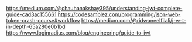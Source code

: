https://medium.com/@chauhanakshay395/understanding-jwt-complete-guide-cad3ac155661
https://codesamplez.com/programming/json-web-token-crash-course#workflow
https://medium.com/@ridwaneelfilali/j-w-t-in-depth-65a280e0b1bd
https://www.loginradius.com/blog/engineering/guide-to-jwt

